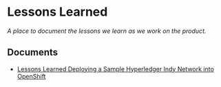 # Lessons Learned

_A place to document the lessons we learn as we work on the product._

## Documents

* [Lessons Learned Deploying a Sample Hyperledger Indy Network into OpenShift](LessonsLearned-OpenShift.md)
